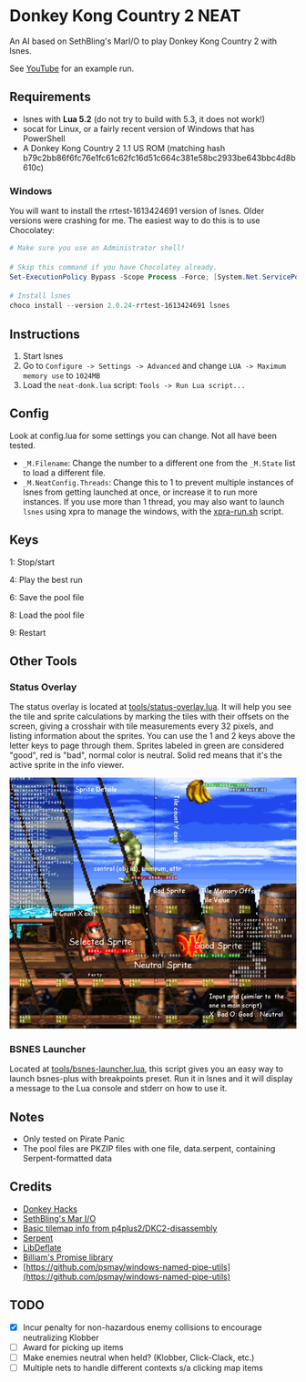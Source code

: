 # Donkey Kong Country 2 NEAT

An AI based on SethBling's MarI/O to play Donkey Kong Country 2 with lsnes.

See [YouTube](https://www.youtube.com/watch?v=-_UyUbObLeE) for an example run.

## Requirements

* lsnes with **Lua 5.2** (do not try to build with 5.3, it does not work!)
* socat for Linux, or a fairly recent version of Windows that has PowerShell
* A Donkey Kong Country 2 1.1 US ROM (matching hash b79c2bb86f6fc76e1fc61c62fc16d51c664c381e58bc2933be643bbc4d8b610c)

### Windows

You will want to install the rrtest-1613424691 version of lsnes. Older versions were crashing for me. The easiest way to do this is to use Chocolatey:

```powershell
# Make sure you use an Administrator shell!

# Skip this command if you have Chocolatey already.
Set-ExecutionPolicy Bypass -Scope Process -Force; [System.Net.ServicePointManager]::SecurityProtocol = [System.Net.ServicePointManager]::SecurityProtocol -bor 3072; iex ((New-Object System.Net.WebClient).DownloadString('https://chocolatey.org/install.ps1'))

# Install lsnes
choco install --version 2.0.24-rrtest-1613424691 lsnes
```

## Instructions

1. Start lsnes
2. Go to `Configure -> Settings -> Advanced` and change `LUA -> Maximum memory use` to `1024MB`
3. Load the `neat-donk.lua` script: `Tools -> Run Lua script...`

## Config

Look at config.lua for some settings you can change. Not all have been tested.

* `_M.Filename`: Change the number to a different one from the `_M.State` list
to load a different file.
* `_M.NeatConfig.Threads`: Change this to 1 to prevent multiple instances of 
lsnes from getting launched at once, or increase it to run more instances.
If you use more than 1 thread, you may also want to launch `lsnes` using xpra
to manage the windows, with the [xpra-run.sh](xpra-run.sh) script.

## Keys
1: Stop/start

4: Play the best run

6: Save the pool file

8: Load the pool file

9: Restart

## Other Tools

### Status Overlay

The status overlay is located at [tools/status-overlay.lua](tools/status-overlay.lua).
It will help you see the tile and sprite calculations by marking the tiles with
their offsets on the screen, giving a crosshair with tile measurements every
32 pixels, and listing information about the sprites. You can use the 1 and 2
keys above the letter keys to page through them. Sprites labeled in green are
considered "good", red is "bad", normal color is neutral. Solid red means that
it's the active sprite in the info viewer.

<img src="https://github.com/empathicqubit/neat-donk/blob/master/doc/donkutil.png?raw=true" />

### BSNES Launcher

Located at [tools/bsnes-launcher.lua](tools/bsnes-launcher.lua), this script
gives you an easy way to launch bsnes-plus with breakpoints preset. Run it in
lsnes and it will display a message to the Lua console and stderr on how to use it.

## Notes
* Only tested on Pirate Panic
* The pool files are PKZIP files with one file, data.serpent, containing Serpent-formatted data

## Credits

* [Donkey Hacks](http://donkeyhacks.zouri.jp/html/En-Us/dkc2/index.html)
* [SethBling's Mar I/O](https://github.com/mam91/neat-genetic-mario)
* [Basic tilemap info from p4plus2/DKC2-disassembly](https://github.com/p4plus2/DKC2-disassembly)
* [Serpent](https://github.com/pkulchenko/serpent)
* [LibDeflate](https://github.com/SafeteeWoW/LibDeflate)
* [Billiam's Promise library](https://github.com/Billiam/promise.lua)
* [https://github.com/psmay/windows-named-pipe-utils](https://github.com/psmay/windows-named-pipe-utils)

## TODO

- [x] Incur penalty for non-hazardous enemy collisions to encourage neutralizing Klobber
- [ ] Award for picking up items
- [ ] Make enemies neutral when held? (Klobber, Click-Clack, etc.)
- [ ] Multiple nets to handle different contexts s/a clicking map items
